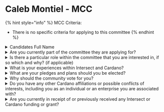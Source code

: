 # Caleb Montiel - MCC

{% hint style="info" %}
MCC Criteria:

* There is no specific criteria for applying to this committee
{% endhint %}

<details>

<summary>Candidates Full Name</summary>

Caleb Montiel

</details>



<details>

<summary>Are you currently part of the committee they are applying for?</summary>

No

</details>



<details>

<summary>Is there a particular role within the committee that you are interested in, if so which and why? (if applicable)</summary>

Of all the roles within the committee, providing education and community support excites me the most. I have a deep passion for both, and I would also love to host engaging events. That said, other aspects of the position also interest me, such as membership sales, account management, and handling grants, given my prior professional experience in these areas.

</details>



<details>

<summary>What is your experiences within Intersect and Cardano?</summary>

Since joining the Cardano community in 2021, I have gained a deep understanding of its core principles, which I fully support. In early 2024, I became more vocal on social media and more involved with Intersect, an organization I believe is essential to the success of Cardano’s on-chain governance. This is why I want to take on a more active role at Intersect, to help shape the future of Cardano in a meaningful way.

</details>



<details>

<summary>What are your pledges and plans should you be elected?</summary>

If elected, I pledge to uphold Intersect's values of empathy, transparency, trust, respect, teamwork, accountability, innovation, professionalism, diversity, and determination to the highest possible standard. I also aim to serve as a connecting force, encouraging participation in Intersect and advocating for increased education for everyone, all while maintaining the highest ethical standards.

</details>



<details>

<summary>Why should the community vote for you?</summary>

Since joining the Cardano community in 2021, I’ve developed a deep connection to its values—decentralization, security, inclusive accountability, self-sovereignty, peer-reviewed research, and high-assurance code. These principles are not just ideas to me

they represent a transformative vision for a more secure and equitable world. I am dedicated to advancing these values because I truly believe Cardano has the potential to create exponential, positive change. By voting for me in the upcoming Intersect elections, you're choosing someone who is fully committed to driving this vision forward with integrity and passion. Your support would mean everything to me as we work together to shape the future of Cardano.

</details>



<details>

<summary>Do you have any other Cardano affiliations or possible conflicts of interests, including you as an individual or an enterprise you are associated with?</summary>

In addition to being a paid individual member of Intersect, I am the founder of Cardano Curation, a digital marketing agency focused on Cardano. Since August 2024, I’ve also served as a Cardano Ambassador. I’m actively involved in the Cardano Paraguay community, which has organized two events in Asunción, including a constitutional workshop.

</details>



<details>

<summary>Are you currently in receipt of or previously received any Intersect or Cardano funding or grant?</summary>

Cardano Curation, the project I founded, is currently under contract with Intersect through a grant to produce and post 10 videos about Cardano, its decentralized governance structure, and Intersect. I have also applied for funding to start and maintain a community hub in Asunción, Paraguay.

</details>
